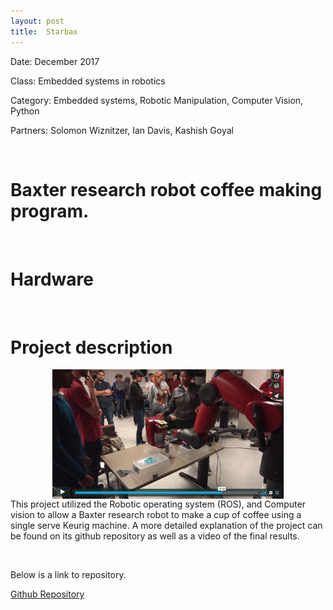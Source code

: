```yaml
---
layout: post
title:  Starbax
---
```

<!-- ![RPS](/img/callout.jpg){: .img-center} -->

Date: December 2017

Class: Embedded systems in robotics

Category: Embedded systems, Robotic Manipulation, Computer Vision, Python

Partners: Solomon Wiznitzer, Ian Davis, Kashish Goyal


&nbsp;
&nbsp;

# Baxter research robot coffee making program.

&nbsp;
&nbsp;

# Hardware

&nbsp;
&nbsp;

# Project description
<!-- ![RPS](/img/headset.jpg)
<!-- {: .img-center} -->
[<img src="./proj/demo_screen.png" width="370"
      style="margin-left:auto; margin-right:auto;display:block; "/>](https://vimeo.com/246536038)
This project utilized the Robotic operating system (ROS), and Computer vision to allow a Baxter research robot to make a cup of coffee using a single serve Keurig machine. A more detailed explanation of the project can be found on its github repository as well as a video of the final results.




&nbsp;
&nbsp;

Below is a link to repository.

[Github Repository](https://github.com/Laurenhut/ME495-final-project)
